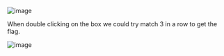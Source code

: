 ![image](https://github.com/x03ee/USC-CTF-2024/blob/main/web/tictactocket/solve/chall.png)

When double clicking on the box we could try match 3 in a row to get the flag.

![image](https://github.com/x03ee/USC-CTF-2024/blob/main/web/tictactocket/solve/flag.png)
